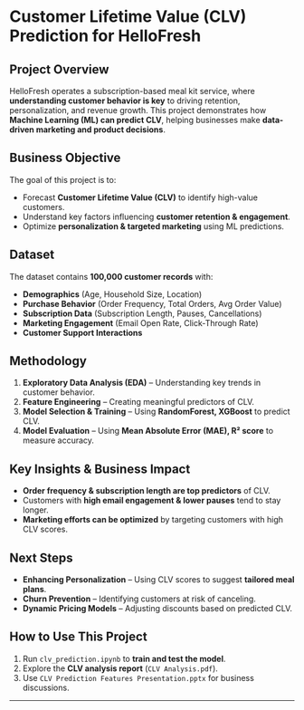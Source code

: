 # Customer Lifetime Value (CLV) Prediction for HelloFresh

## **Project Overview**

HelloFresh operates a subscription-based meal kit service, where **understanding customer behavior is key** to driving retention, personalization, and revenue growth. This project demonstrates how **Machine Learning (ML) can predict CLV**, helping businesses make **data-driven marketing and product decisions**.

## **Business Objective**

The goal of this project is to:

- Forecast **Customer Lifetime Value (CLV)** to identify high-value customers.
- Understand key factors influencing **customer retention & engagement**.
- Optimize **personalization & targeted marketing** using ML predictions.

## **Dataset**

The dataset contains **100,000 customer records** with:

- **Demographics** (Age, Household Size, Location)
- **Purchase Behavior** (Order Frequency, Total Orders, Avg Order Value)
- **Subscription Data** (Subscription Length, Pauses, Cancellations)
- **Marketing Engagement** (Email Open Rate, Click-Through Rate)
- **Customer Support Interactions**

## **Methodology**

1. **Exploratory Data Analysis (EDA)** – Understanding key trends in customer behavior.
2. **Feature Engineering** – Creating meaningful predictors of CLV.
3. **Model Selection & Training** – Using **RandomForest, XGBoost** to predict CLV.
4. **Model Evaluation** – Using **Mean Absolute Error (MAE), R² score** to measure accuracy.

## **Key Insights & Business Impact**

- **Order frequency & subscription length are top predictors** of CLV.
- Customers with **high email engagement & lower pauses** tend to stay longer.
- **Marketing efforts can be optimized** by targeting customers with high CLV scores.

## **Next Steps**

- **Enhancing Personalization** – Using CLV scores to suggest **tailored meal plans**.
- **Churn Prevention** – Identifying customers at risk of canceling.
- **Dynamic Pricing Models** – Adjusting discounts based on predicted CLV.

## **How to Use This Project**

1. Run `clv_prediction.ipynb` to **train and test the model**.
2. Explore the **CLV analysis report** (`CLV Analysis.pdf`).
3. Use `CLV Prediction Features Presentation.pptx` for business discussions.

---
